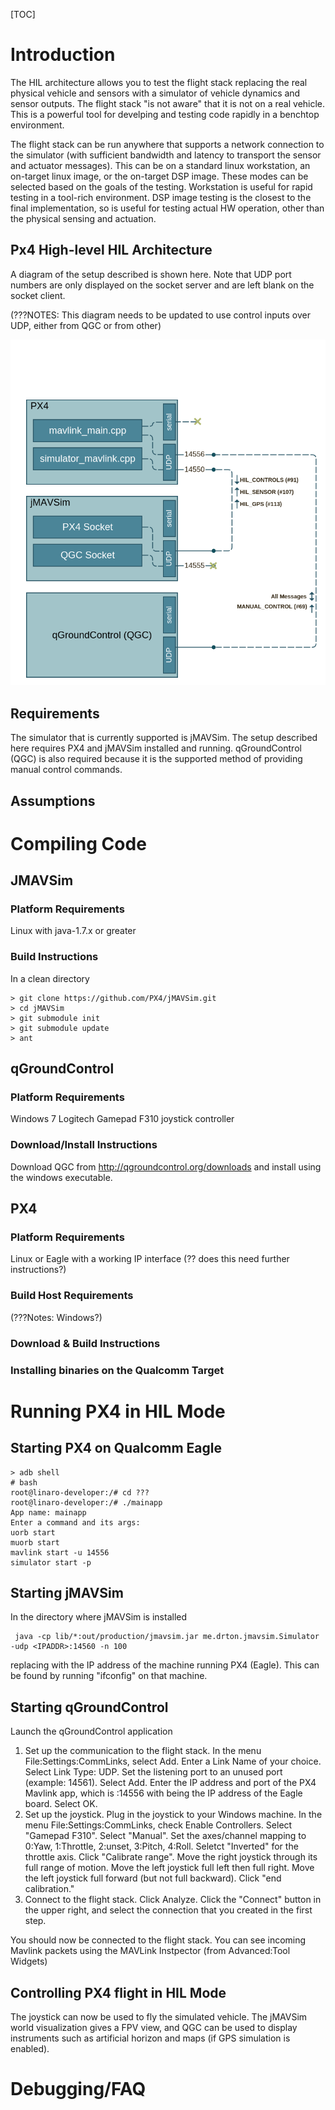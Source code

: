 [TOC]

# Introduction

The HIL architecture allows you to test the flight stack replacing the real physical vehicle and sensors with a simulator of vehicle dynamics and sensor outputs.  The flight stack "is not aware" that it is not on a real vehicle.  This is a powerful tool for develping and testing code rapidly in a benchtop environment. 

The flight stack can be run anywhere that supports a network connection to the simulator (with sufficient bandwidth and latency to transport the sensor and actuator messages).  This can be on a standard linux workstation, an on-target linux image, or the on-target DSP image.  These modes can be selected based on the goals of the testing.  Workstation is useful for rapid testing in a tool-rich environment.  DSP image testing is the closest to the final implementation, so is useful for testing actual HW operation, other than the physical sensing and actuation.

## Px4 High-level HIL Architecture

A diagram of the setup described is shown here.  Note that UDP port numbers are only displayed on the socket server and are left blank on the socket client. 

(???NOTES:  This diagram needs to be updated to use control inputs over UDP, either from QGC or from other)

![SITL Diagram](./SITL_Diagram_QGC.png "SITL Diagram")  

## Requirements
The simulator that is currently supported is jMAVSim.  The setup described here requires PX4 and jMAVSim installed and running.  qGroundControl (QGC) is also required because it is the supported method of providing manual control commands.  

## Assumptions

# Compiling Code

## JMAVSim

### Platform Requirements
Linux with java-1.7.x or greater

### Build Instructions
In a clean directory
```
> git clone https://github.com/PX4/jMAVSim.git
> cd jMAVSim
> git submodule init
> git submodule update
> ant
```

## qGroundControl

### Platform Requirements
Windows 7
Logitech Gamepad F310 joystick controller

### Download/Install Instructions
Download QGC from http://qgroundcontrol.org/downloads and install using the windows executable.


## PX4

### Platform Requirements
Linux or Eagle with a working IP interface (?? does this need further instructions?)

### Build Host Requirements
(???Notes:  Windows?)

### Download & Build Instructions

### Installing binaries on the Qualcomm Target

# Running PX4 in HIL Mode

## Starting PX4 on Qualcomm Eagle

```
> adb shell
# bash
root@linaro-developer:/# cd ???
root@linaro-developer:/# ./mainapp
App name: mainapp
Enter a command and its args:
uorb start
muorb start
mavlink start -u 14556
simulator start -p
```

## Starting jMAVSim
In the directory where jMAVSim is installed
```
 java -cp lib/*:out/production/jmavsim.jar me.drton.jmavsim.Simulator -udp <IPADDR>:14560 -n 100
```
replacing <IPADDR> with the IP address of the machine running PX4 (Eagle).  This can be found by running "ifconfig" on that machine.

## Starting qGroundControl
Launch the qGroundControl application
1. Set up the communication to the flight stack.  In the menu File:Settings:CommLinks, select Add.  Enter a Link Name of your choice.  Select Link Type: UDP.  Set the listening port to an unused port (example: 14561).  Select Add.  Enter the IP address and port of the PX4 Mavlink app, which is <IPADDR>:14556 with <IPADDR> being the IP address of the Eagle board. Select OK.
1. Set up the joystick.  Plug in the joystick to your Windows machine.  In the menu File:Settings:CommLinks, check Enable Controllers.  Select "Gamepad F310".  Select "Manual".  Set the axes/channel mapping to 0:Yaw, 1:Throttle, 2:unset, 3:Pitch, 4:Roll.  Seletct "Inverted" for the throttle axis.  Click "Calibrate range".  Move the right joystick through its full range of motion.  Move the left joystick full left then full right.  Move the left joystick full forward (but not full backward).  Click "end calibration."
1. Connect to the flight stack.  Click Analyze.  Click the "Connect" button in the upper right, and select the connection that you created in the first step.

You should now be connected to the flight stack.  You can see incoming Mavlink packets using the MAVLink Instpector (from Advanced:Tool Widgets)


## Controlling PX4 flight in HIL Mode
The joystick can now be used to fly the simulated vehicle.  The jMAVSim world visualization gives a FPV view, and QGC can be used to display instruments such as artificial horizon and maps (if GPS simulation is enabled).


# Debugging/FAQ
